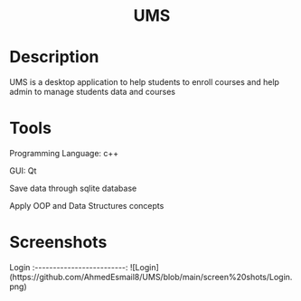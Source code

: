 <h1 align="center">UMS</h1>


<h1>Description</h1>
<p align="left">UMS is a desktop application to help students to enroll courses and help admin to manage students data and courses</p>


<h1>Tools</h1>
<p>Programming Language: c++</p>
<p>GUI: Qt</p>
<p>Save data through sqlite database</p>
<p>Apply OOP and Data Structures concepts</p>


<h1>Screenshots</h1>
Login
:-------------------------:
![Login](https://github.com/AhmedEsmail8/UMS/blob/main/screen%20shots/Login.png)

